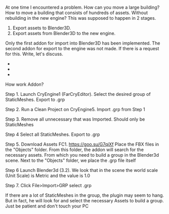 At one time I encountered a problem. How can you move a large building? How to move a building that consists of hundreds of assets. Without rebuilding in the new engine?
This was supposed to happen in 2 stages.
1. Export assets to Blender3D.
2. Export assets from Blender3D to the new engine.

Only the first addon for import into Blender3D has been implemented. The second addon for export to the engine was not made. If there is a request for this. Write, let's discuss.

-
-
-
How work Addon?

Step 1. Launch CryEngine1 (FarCryEditor). Select the desired group of StaticMeshes. Export to .grp

Step 2. Run a Clean Project on CryEngine5. Import .grp from Step 1

Step 3. Remove all unnecessary that was Imported. Should only be StaticMeshes

Step 4 Select all StaticMeshes. Export to .grp

Step 5. Download Assets FC1. https://goo.su/G7qiXf
Place the FBX files in the "Objects" folder. From this folder, the addon will search for the necessary assets. From which you need to build a group in the Blender3d scene. Next to the "Objects" folder, we place the .grp file itself

Step 6 Launch Blender3d (3.2). We look that in the scene the world scale (Unit Scale) is Metric and the value is 1.0

Step 7. Click File>Import>GRP select .grp

If there are a lot of StaticMeshes in the group, the plugin may seem to hang. But in fact, he will look for and select the necessary Assets to build a group. Just be patient and don't touch your PC
